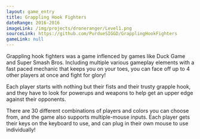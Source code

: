 ```yaml
---
layout: game_entry
title: Grappling Hook Fighters
dateRange: 2016-2016
imageLink: /img/projects/droneranger/Level1.png
sourceLink: https://github.com/PurdueSIGGD/GrapplingHookFighters
gameLink: null
---
```

<!--Put description here:-->
Grappling hook fighters was a game inflenced by games like Duck Game and Super Smash Bros. Including multiple various gameplay elements with a fast paced mechanic that keeps you on your toes, you can face off up to 4 other players at once and fight for glory!

Each player starts with nothing but their fists and their trusty grapple hook, and they have to look for powerups and weapons to help get an upper edge against their opponents.

There are 30 different combinations of players and colors you can choose from, and the game also supports multiple-mouse inputs. Each player gets their keys on the keyboard to use, and can plug in their own mouse to use individually!